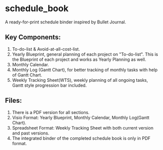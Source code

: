 # schedule_book
A ready-for-print schedule binder inspired by Bullet Journal.

## Key Components:
1. To-do-list & Avoid-at-all-cost-list.
2. Yearly Blueprint, general planning of each project on "To-do-list". This is the Blueprint of each project and works as Yearly Planning as well.
3. Monthly Calendar.
4. Monthly Log (Gantt Chart), for better tracking of monthly tasks with help of Gantt Chart.
5. Weekly Tracking Sheet(WTS), weekly planning of all ongoing tasks, Gantt style progression bar included.

## Files:
1. There is a PDF version for all sections.
2. Visio Format: Yearly Blueprint, Monthly Calendar, Monthly Log(Gantt Chart).
3. Spreadsheet Format: Weekly Tracking Sheet with both current version and past versions.
4. The integrated binder of the completed schedule book is only in PDF format.
